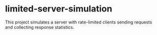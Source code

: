 # limited-server-simulation
This project simulates a server with rate-limited clients sending requests and collecting response statistics.
